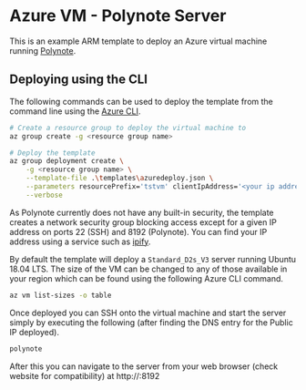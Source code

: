 # Azure VM - Polynote Server

This is an example ARM template to deploy an Azure virtual machine running [Polynote](https://polynote.org/).

## Deploying using the CLI

The following commands can be used to deploy the template from the command line using the [Azure CLI](https://docs.microsoft.com/cli/azure/install-azure-cli?view=azure-cli-latest).

```bash
# Create a resource group to deploy the virtual machine to
az group create -g <resource group name>

# Deploy the template
az group deployment create \
    -g <resource group name> \
    --template-file .\templates\azuredeploy.json \
    --parameters resourcePrefix='tstvm' clientIpAddress='<your ip address>' vmAdminUser='<admin username>' vmAdminPass='<admin password>' \
    --verbose
```

As Polynote currently does not have any built-in security, the template creates a network security group blocking access except for a given IP address on ports 22 (SSH) and 8192 (Polynote). You can find your IP address using a service such as [ipify](https://www.ipify.org/).

By default the template will deploy a `Standard_D2s_V3` server running Ubuntu 18.04 LTS. The size of the VM can be changed to any of those available in your region which can be found using the following Azure CLI command.

```bash
az vm list-sizes -o table
```

Once deployed you can SSH onto the virtual machine and start the server simply by executing the following (after finding the DNS entry for the Public IP deployed).

```bash
polynote
```

After this you can navigate to the server from your web browser (check website for compatibility) at http://<fully qualified domain name>:8192
